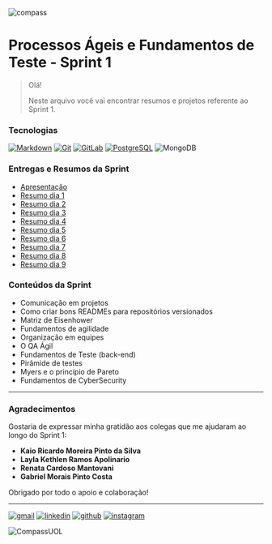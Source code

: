 ![compass](https://novojorbras.com.br/images/noticias/16014/19041851_compass.uo.jpg.jpg)

# Processos Ágeis e Fundamentos de Teste - Sprint 1

> Olá! 
> 
> Neste arquivo você vai encontrar resumos e projetos referente ao Sprint 1.

### Tecnologias

[![Markdown](https://img.shields.io/badge/Markdown-000000?style=for-the-badge&logo=markdown&logoColor=white)](./Resumos/dia1.md)
[![Git](https://img.shields.io/badge/Git-E34F26?style=for-the-badge&logo=git&logoColor=white)](./Resumos/dia1.md)
[![GitLab](https://img.shields.io/badge/GitLab-330F63?style=for-the-badge&logo=gitlab&logoColor=white)](./Resumos/dia1.md)
[![PostgreSQL](https://img.shields.io/badge/PostgreSQL-000?style=for-the-badge&logo=postgresql)](./Resumos/dia7.md)
![MongoDB](https://img.shields.io/badge/MongoDB-%234ea94b.svg?style=for-the-badge&logo=mongodb&logoColor=white)

### Entregas e Resumos da Sprint

- [Apresentação](../README.md)
- [Resumo dia 1](./Resumos/dia1.md)
- [Resumo dia 2](./Resumos/dia2.md)
- [Resumo dia 3](./Resumos/dia3.md)
- [Resumo dia 4](./Resumos/dia4.md)
- [Resumo dia 5](./Resumos/dia5.md)
- [Resumo dia 6](./Resumos/dia6.md)
- [Resumo dia 7](./Resumos/dia7.md)
- [Resumo dia 8](./Resumos/dia8.md)
- [Resumo dia 9](./Resumos/dia9.md)

### Conteúdos da Sprint

- Comunicação em projetos
- Como criar bons READMEs para repositórios versionados
- Matriz de Eisenhower
- Fundamentos de agilidade
- Organização em equipes
- O QA Ágil
- Fundamentos de Teste (back-end)
- Pirâmide de testes
- Myers e o princípio de Pareto
- Fundamentos de CyberSecurity

---

### Agradecimentos

Gostaria de expressar minha gratidão aos colegas que me ajudaram ao longo do Sprint 1:

- **Kaio Ricardo Moreira Pinto da Silva**
- **Layla Kethlen Ramos Apolinario**
- **Renata Cardoso Mantovani**
- **Gabriel Morais Pinto Costa**

Obrigado por todo o apoio e colaboração!

---

[![gmail](https://img.shields.io/badge/Gmail-D14836?style=for-the-badge&logo=gmail&logoColor=white)](mailto:gabrielndcarvalho@gmail.com)
[![linkedin](https://img.shields.io/badge/LinkedIn-0077B5?style=for-the-badge&logo=linkedin&logoColor=white)](https://www.linkedin.com/in/gabrielnobcarvalho/)
[![github](https://img.shields.io/badge/GitHub-100000?style=for-the-badge&logo=github&logoColor=white)](https://github.com/gabrielncarvalhoo)
[![instagram](https://img.shields.io/badge/Instagram-E4405F?style=for-the-badge&logo=instagram&logoColor=white)](https://www.instagram.com/gabrielncarvalho_/)

![CompassUOL](https://user-images.githubusercontent.com/104440384/214567499-2dc24c5e-d882-4825-b953-f5a69a6be44e.jpg)